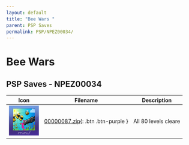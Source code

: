```yaml
---
layout: default
title: "Bee Wars "
parent: PSP Saves
permalink: PSP/NPEZ00034/
---
```

# Bee Wars 

## PSP Saves - NPEZ00034

| Icon | Filename | Description |
|------|----------|-------------|
| ![Bee Wars ](ICON0.PNG) | [00000087.zip](00000087.zip){: .btn .btn-purple } | All 80 levels cleare |
